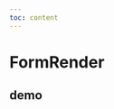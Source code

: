 ```yaml
---
toc: content
---
```


# FormRender

## demo

<code src="./demos/basic.tsx" title="getForm获取form实例" description="通过getForm来控制组件表单事件"></code>
<code src="./demos/basic-use-ref.tsx" title="ref获取form实例" description="通过ref来控制组件表单事件"></code>
<code src="./demos/basic-with-button.tsx" title="自带按钮的JSON配置" description="json中自带按钮"></code>
<code src="./demos/effects.tsx" title="添加生命周期函数" description="监听字段或者表单变动事件"></code>
<code src="./demos/array-table.tsx" title="自增表格" description="操作按钮添加自定义处理，可用作全编辑状态的可编辑表格组件，同时也支持单项表格点击进行编辑的行为"></code>
<code src="./demos/block-form.tsx" title="分块表单" description="不同字段可能划分成不同的区块来做展示"></code>
<code src="./demos/form-control.tsx" title="表单受控" description="实现不同表单字段的切换，且用来控制切换的字段也通过原生schema方式进行实现"></code>
<code src="./demos/search-form.tsx" title="搜索框" description="一般业务列表页的搜索功能框"></code>
<code src="./demos/search-form-publish.tsx" title="搜索框-订阅发布" description="通过订阅发布的方式来控制表单数据收集后的逻辑处理"></code>
<code src="./demos/show-hide.tsx" title="显隐控制" description="给出部分控制字段显示和隐藏的处理方式"></code>
<code src="./demos/validate.tsx" title="校验规则" description="给出部分书写校验规则的方式"></code>
<code src="./demos/change-schema.tsx" title="切换schema" description="整块schema的切换"></code>
<code src="./demos/array-items.tsx" title="单项自增" description="支持增加控件，完成数组形式的输出"></code>
